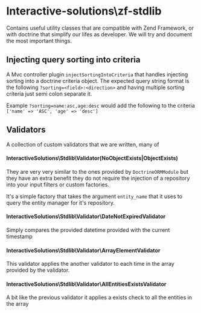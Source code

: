 # Interactive-solutions\zf-stdlib

Contains useful utility classes that are compatible with Zend Framework, or with doctrine
that simplify our lifes as developer. We will try and document the most important things. 


## Injecting query sorting into criteria

A Mvc controller plugin `injectSortingIntoCriteria` that handles injecting sorting into a
doctrine criteria object. The expected query string format is the following `?sorting=<field>:<direction>`
and having multiple sorting criteria just semi colon separate it. 

Example `?sorting=name:asc,age:desc` would add the following to the criteria `['name' => 'ASC', 'age' => 'desc']` 


## Validators
A collection of custom validators that we are written, many of

#### InteractiveSolutions\Stdlib\Validator\(NoObjectExists|ObjectExists)
They are very very similar to the ones provided by `DoctrineORMModule` but they have an extra benefit
they do not require the injection of a repository into your input filters or custom factories. 
 
It's a simple factory that takes the argument `entity_name` that it uses to query the entity manager
for it's repository. 

#### InteractiveSolutions\Stdlib\Validator\DateNotExpiredValidator

Simply compares the provided datetime provided with the current timestamp


#### InteractiveSolutions\Stdlib\Validator\ArrayElementValidator

This validator applies the another validator to each time in the array provided by the validator.

#### InteractiveSolutions\Stdlib\Validator\AllEntitiesExistsValidator

A bit like the previous validator it applies a exists check to all the entities in the array
